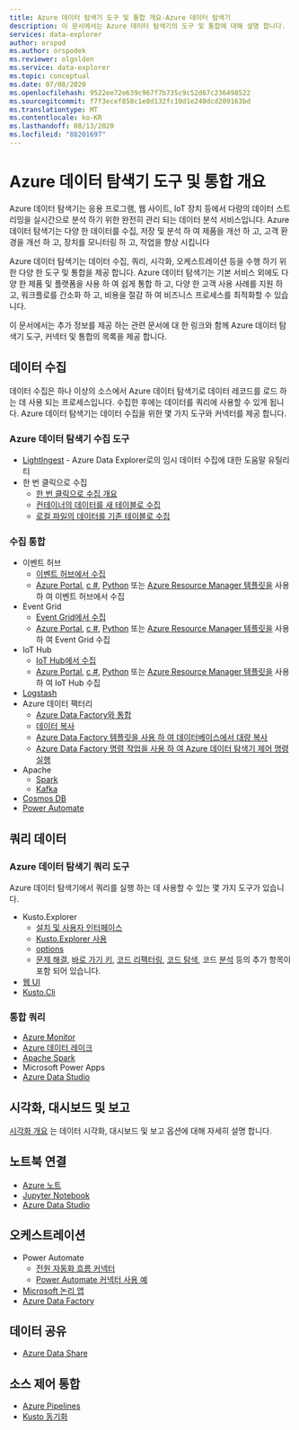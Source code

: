 ```yaml
---
title: Azure 데이터 탐색기 도구 및 통합 개요-Azure 데이터 탐색기
description: 이 문서에서는 Azure 데이터 탐색기의 도구 및 통합에 대해 설명 합니다.
services: data-explorer
author: orspod
ms.author: orspodek
ms.reviewer: olgolden
ms.service: data-explorer
ms.topic: conceptual
ms.date: 07/08/2020
ms.openlocfilehash: 9522ee72e639c967f7b735c9c52d67c236498522
ms.sourcegitcommit: f7f3ecef858c1e8d132fc10d1e240dcd209163bd
ms.translationtype: MT
ms.contentlocale: ko-KR
ms.lasthandoff: 08/13/2020
ms.locfileid: "88201697"
---
```

# <a name="azure-data-explorer-tools-and-integrations-overview"></a>Azure 데이터 탐색기 도구 및 통합 개요

Azure 데이터 탐색기는 응용 프로그램, 웹 사이트, IoT 장치 등에서 다량의 데이터 스트리밍을 실시간으로 분석 하기 위한 완전히 관리 되는 데이터 분석 서비스입니다. Azure 데이터 탐색기는 다양 한 데이터를 수집, 저장 및 분석 하 여 제품을 개선 하 고, 고객 환경을 개선 하 고, 장치를 모니터링 하 고, 작업을 향상 시킵니다 

Azure 데이터 탐색기는 데이터 수집, 쿼리, 시각화, 오케스트레이션 등을 수행 하기 위한 다양 한 도구 및 통합을 제공 합니다. Azure 데이터 탐색기는 기본 서비스 외에도 다양 한 제품 및 플랫폼을 사용 하 여 쉽게 통합 하 고, 다양 한 고객 사용 사례를 지원 하 고, 워크플로를 간소화 하 고, 비용을 절감 하 여 비즈니스 프로세스를 최적화할 수 있습니다. 

이 문서에서는 추가 정보를 제공 하는 관련 문서에 대 한 링크와 함께 Azure 데이터 탐색기 도구, 커넥터 및 통합의 목록을 제공 합니다.

## <a name="ingest-data"></a>데이터 수집 

데이터 수집은 하나 이상의 소스에서 Azure 데이터 탐색기로 데이터 레코드를 로드 하는 데 사용 되는 프로세스입니다. 수집한 후에는 데이터를 쿼리에 사용할 수 있게 됩니다. Azure 데이터 탐색기는 데이터 수집을 위한 몇 가지 도구와 커넥터를 제공 합니다. 

### <a name="azure-data-explorer-ingestion-tools"></a>Azure 데이터 탐색기 수집 도구

* [LightIngest](lightingest.md) - Azure Data Explorer로의 임시 데이터 수집에 대한 도움말 유틸리티
* 한 번 클릭으로 수집
    * [한 번 클릭으로 수집 개요](ingest-data-one-click.md) 
    * [컨테이너의 데이터를 새 테이블로 수집](one-click-ingestion-new-table.md)
    * [로컬 파일의 데이터를 기존 테이블로 수집](one-click-ingestion-existing-table.md)

### <a name="ingestion-integrations"></a>수집 통합

* 이벤트 허브
    * [이벤트 허브에서 수집](ingest-data-event-hub-overview.md)
    * [Azure Portal](ingest-data-event-hub.md), [c #](data-connection-event-hub-csharp.md), [Python](data-connection-event-hub-python.md) 또는 [Azure Resource Manager 템플릿을](data-connection-event-hub-resource-manager.md) 사용 하 여 이벤트 허브에서 수집
* Event Grid
    * [Event Grid에서 수집](ingest-data-event-grid-overview.md)
    * [Azure Portal](ingest-data-event-grid.md), [c #](data-connection-event-grid-csharp.md), [Python](data-connection-event-grid-python.md) 또는 [Azure Resource Manager 템플릿을](data-connection-event-grid-resource-manager.md) 사용 하 여 Event Grid 수집
* IoT Hub
    * [IoT Hub에서 수집](ingest-data-iot-hub-overview.md)
    * [Azure Portal](ingest-data-iot-hub.md), [c #](data-connection-iot-hub-csharp.md), [Python](data-connection-iot-hub-python.md) 또는 [Azure Resource Manager 템플릿을](data-connection-iot-hub-resource-manager.md) 사용 하 여 IoT Hub 수집
* [Logstash](ingest-data-logstash.md)
* Azure 데이터 팩터리
    * [Azure Data Factory와 통합](data-factory-integration.md)
    * [데이터 복사](data-factory-load-data.md)
    * [Azure Data Factory 템플릿을 사용 하 여 데이터베이스에서 대량 복사](data-factory-template.md)
    * [Azure Data Factory 명령 작업을 사용 하 여 Azure 데이터 탐색기 제어 명령 실행](data-factory-command-activity.md)
* Apache 
    * [Spark](spark-connector.md)
    * [Kafka](ingest-data-kafka.md)
* [Cosmos DB](https://github.com/Azure/azure-kusto-labs/tree/master/cosmosdb-adx-integration)
* [Power Automate](flow.md)

## <a name="query-data"></a>쿼리 데이터

### <a name="azure-data-explorer-query-tools"></a>Azure 데이터 탐색기 쿼리 도구

Azure 데이터 탐색기에서 쿼리를 실행 하는 데 사용할 수 있는 몇 가지 도구가 있습니다.

* Kusto.Explorer
    * [설치 및 사용자 인터페이스](kusto/tools/kusto-explorer.md)
    * [Kusto.Explorer 사용](kusto/tools/kusto-explorer-using.md)
    * [options](kusto/tools/kusto-explorer-options.md)
    * [문제 해결](kusto/tools/kusto-explorer-troubleshooting.md), [바로 가기 키](kusto/tools/kusto-explorer-shortcuts.md), [코드 리팩터링](kusto/tools/kusto-explorer-refactor.md), [코드 탐색](kusto/tools/kusto-explorer-codenav.md), 코드 [분석](kusto/tools/kusto-explorer-code-analyzer.md) 등의 추가 항목이 포함 되어 있습니다.
* [웹 UI](web-query-data.md)
* [Kusto.Cli](kusto/tools/kusto-cli.md)

### <a name="query-integrations"></a>통합 쿼리

* [Azure Monitor](query-monitor-data.md)
* [Azure 데이터 레이크](data-lake-query-data.md)
* [Apache Spark](spark-connector.md)
* Microsoft Power Apps
* [Azure Data Studio](https://docs.microsoft.com/sql/azure-data-studio/notebooks-kqlmagic)

## <a name="visualizations-dashboards-and-reporting"></a>시각화, 대시보드 및 보고

[시각화 개요](viz-overview.md) 는 데이터 시각화, 대시보드 및 보고 옵션에 대해 자세히 설명 합니다. 

## <a name="notebook-connectivity"></a>노트북 연결

* [Azure 노트](azure-notebooks.md)
* [Jupyter Notebook](kqlmagic.md)
* [Azure Data Studio](https://docs.microsoft.com/sql/azure-data-studio/notebooks-kqlmagic)

## <a name="orchestration"></a>오케스트레이션

* Power Automate
    * [전원 자동화 흐름 커넥터](flow.md)
    * [Power Automate 커넥터 사용 예](flow-usage.md)
* [Microsoft 논리 앱](kusto/tools/logicapps.md) 
* [Azure Data Factory](data-factory-integration.md)

## <a name="share-data"></a>데이터 공유

* [Azure Data Share](data-share.md)

## <a name="source-control-integration"></a>소스 제어 통합

* [Azure Pipelines](devops.md) 
* [Kusto 동기화](kusto/tools/synckusto.md) 

<!--Open Source Tools-->
